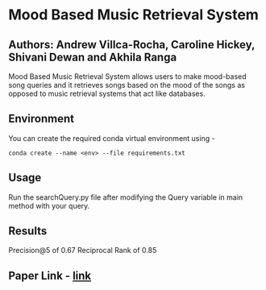 # Mood Based Music Retrieval System
## Authors: Andrew Villca-Rocha, Caroline Hickey, Shivani Dewan and Akhila Ranga
Mood Based Music Retrieval System allows users to make mood-based song queries and it retrieves songs based on the mood of the songs as opposed to music retrieval systems that act like databases.

## Environment
You can create the required conda virtual environment using -
```
conda create --name <env> --file requirements.txt
```

## Usage
Run the searchQuery.py file after modifying the Query variable in main method with your query.

## Results
Precision@5 of 0.67
Reciprocal Rank of 0.85

## Paper Link - [link](https://drive.google.com/file/d/1O4_BDvQ76fdaN-8E4b2YWydsrICdK5K_/view?usp=sharing)